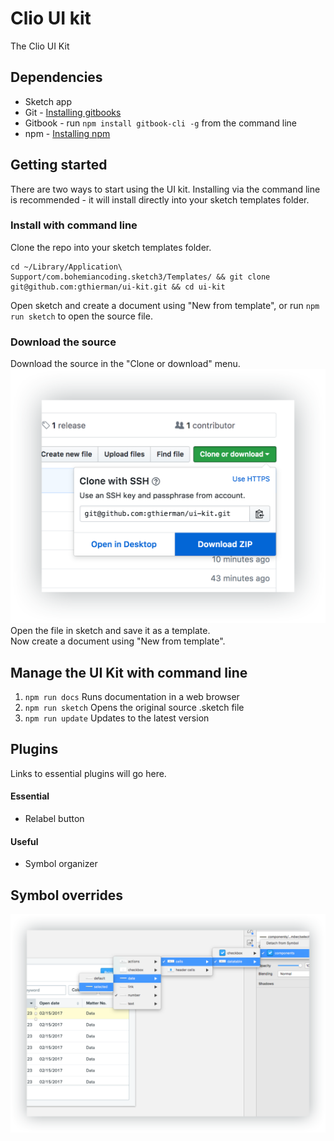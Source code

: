 # Clio UI kit
The Clio UI Kit

## Dependencies
* Sketch app
* Git - [Installing gitbooks](https://www.atlassian.com/git/tutorials/install-git)
* Gitbook - run `npm install gitbook-cli -g` from the command line
* npm - [Installing npm](https://www.npmjs.com/get-npm)

## Getting started
There are two ways to start using the UI kit. Installing via the command line is recommended - it will install directly into your sketch templates folder.

### Install with command line

Clone the repo into your sketch templates folder.
```
cd ~/Library/Application\ Support/com.bohemiancoding.sketch3/Templates/ && git clone git@github.com:gthierman/ui-kit.git && cd ui-kit
```
 Open sketch and create a document using "New from template", or run `npm run sketch` to open the source file.

### Download the source

Download the source in the "Clone or download" menu.
![Download the source](images/download-source.png)
Open the file in sketch and save it as a template.<br>
Now create a document using "New from template".

## Manage the UI Kit with command line
1. `npm run docs` Runs documentation in a web browser
2. `npm run sketch` Opens the original source .sketch file
2. `npm run update` Updates to the latest version

## Plugins
Links to essential plugins will go here.
#### Essential
* Relabel button

#### Useful
* Symbol organizer

## Symbol overrides
![Symbol overrides](images/symbol-overrides.png)
